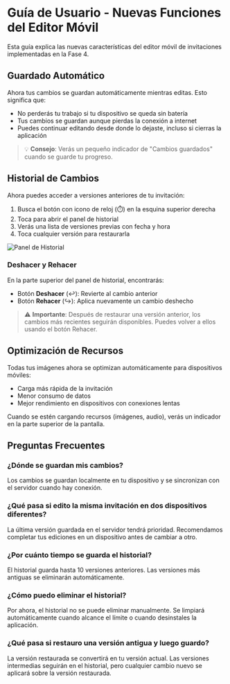 # Guía de Usuario - Nuevas Funciones del Editor Móvil

Esta guía explica las nuevas características del editor móvil de invitaciones implementadas en la Fase 4.

## Guardado Automático

Ahora tus cambios se guardan automáticamente mientras editas. Esto significa que:

- No perderás tu trabajo si tu dispositivo se queda sin batería
- Tus cambios se guardan aunque pierdas la conexión a internet
- Puedes continuar editando desde donde lo dejaste, incluso si cierras la aplicación

> 💡 **Consejo**: Verás un pequeño indicador de "Cambios guardados" cuando se guarde tu progreso.

## Historial de Cambios

Ahora puedes acceder a versiones anteriores de tu invitación:

1. Busca el botón con icono de reloj (⏱️) en la esquina superior derecha
2. Toca para abrir el panel de historial
3. Verás una lista de versiones previas con fecha y hora
4. Toca cualquier versión para restaurarla

![Panel de Historial](../docs/images/history-panel-example.png)

### Deshacer y Rehacer

En la parte superior del panel de historial, encontrarás:

- Botón **Deshacer** (↩️): Revierte al cambio anterior
- Botón **Rehacer** (↪️): Aplica nuevamente un cambio deshecho

> ⚠️ **Importante**: Después de restaurar una versión anterior, los cambios más recientes seguirán disponibles. Puedes volver a ellos usando el botón Rehacer.

## Optimización de Recursos

Todas tus imágenes ahora se optimizan automáticamente para dispositivos móviles:

- Carga más rápida de la invitación
- Menor consumo de datos
- Mejor rendimiento en dispositivos con conexiones lentas

Cuando se estén cargando recursos (imágenes, audio), verás un indicador en la parte superior de la pantalla.

## Preguntas Frecuentes

### ¿Dónde se guardan mis cambios?
Los cambios se guardan localmente en tu dispositivo y se sincronizan con el servidor cuando hay conexión.

### ¿Qué pasa si edito la misma invitación en dos dispositivos diferentes?
La última versión guardada en el servidor tendrá prioridad. Recomendamos completar tus ediciones en un dispositivo antes de cambiar a otro.

### ¿Por cuánto tiempo se guarda el historial?
El historial guarda hasta 10 versiones anteriores. Las versiones más antiguas se eliminarán automáticamente.

### ¿Cómo puedo eliminar el historial?
Por ahora, el historial no se puede eliminar manualmente. Se limpiará automáticamente cuando alcance el límite o cuando desinstales la aplicación.

### ¿Qué pasa si restauro una versión antigua y luego guardo?
La versión restaurada se convertirá en tu versión actual. Las versiones intermedias seguirán en el historial, pero cualquier cambio nuevo se aplicará sobre la versión restaurada.
